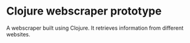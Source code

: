 # Clojure webscraper prototype

A webscraper built using Clojure. It retrieves information from different websites.


